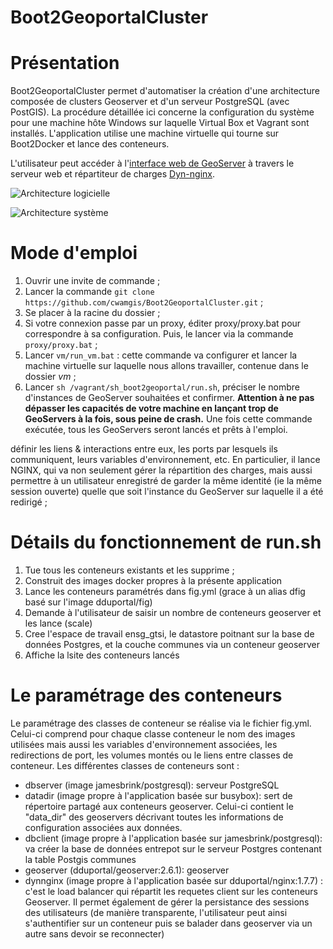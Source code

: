 Boot2GeoportalCluster
=====================

# Présentation

Boot2GeoportalCluster permet d'automatiser la création d'une architecture composée de clusters Geoserver et d'un serveur PostgreSQL (avec PostGIS).
La procédure détaillée ici concerne la configuration du système pour une machine hôte Windows sur laquelle Virtual Box et Vagrant sont installés.
L'application utilise une machine virtuelle qui tourne sur Boot2Docker et lance des conteneurs.

L'utilisateur peut accéder à l'[interface web de GeoServer](http://127.0.0.1:8080/geoserver) à travers le serveur web et répartiteur de charges [Dyn-nginx](https://registry.hub.docker.com/u/dduportal/dyn-nginx/).


![Architecture logicielle](https://github.com/cwamgis/Boot2GeoportalCluster/blob/master/images/architecture_logiciel.png)

![Architecture système](https://github.com/cwamgis/Boot2GeoportalCluster/blob/master/images/boot2dockercluster.jpg)

# Mode d'emploi

1. Ouvrir une invite de commande ;
2. Lancer la commande ```git clone https://github.com/cwamgis/Boot2GeoportalCluster.git``` ;
3. Se placer à la racine du dossier ;
4. Si votre connexion passe par un proxy, éditer proxy/proxy.bat pour correspondre à sa configuration. Puis, le lancer via la commande ```proxy/proxy.bat``` ;
5. Lancer ```vm/run_vm.bat``` : cette commande va configurer et lancer la machine virtuelle sur laquelle nous allons travailler, contenue dans le dossier *vm* ;
6. Lancer ```sh /vagrant/sh_boot2geoportal/run.sh```, préciser le nombre d'instances de GeoServer souhaitées et confirmer. **Attention à ne pas dépasser les capacités de votre machine en lançant trop de GeoServers à la fois, sous peine de crash.** Une fois cette commande exécutée, tous les GeoServers seront lancés et prêts à l'emploi.



définir les liens & interactions entre eux, les ports par lesquels ils communiquent, leurs variables d'environnement, etc. En particulier, il lance NGINX, qui va non seulement gérer la répartition des charges, mais aussi permettre à un utilisateur enregistré de garder la même identité (ie la même session ouverte) quelle que soit l'instance du GeoServer sur laquelle il a été redirigé ;

# Détails du fonctionnement de run.sh

1. Tue tous les conteneurs existants et les supprime ;
2. Construit des images docker propres à la présente application
3. Lance les conteneurs paramétrés dans fig.yml (grace à un alias dfig basé sur l'image dduportal/fig)
4. Demande à l'utilisateur de saisir un nombre de conteneurs geoserver et les lance (scale)
5. Cree l'espace de travail ensg_gtsi, le datastore poitnant sur la base de données Postgres, et la couche communes via un conteneur geoserver
5. Affiche la lsite des conteneurs lancés

# Le paramétrage des conteneurs

Le paramétrage des classes de conteneur se réalise via le fichier fig.yml.
Celui-ci comprend pour chaque classe conteneur le nom des images utilisées mais aussi les variables d'environnement associées, les redirections de port, les volumes montés ou le liens entre classes de conteneur.
Les différentes classes de conteneurs sont : 
  * dbserver (image jamesbrink/postgresql): serveur PostgreSQL
  * datadir (image propre à l'application basée sur busybox): sert de répertoire partagé aux conteneurs geoserver. Celui-ci contient le "data_dir" des geoservers décrivant toutes les informations de configuration associées aux données.
  * dbclient  (image propre à l'application basée sur jamesbrink/postgresql): va créer la base de données entrepot sur le serveur Postgres contenant la table Postgis communes
  * geoserver (dduportal/geoserver:2.6.1): geoserver
  * dynnginx (image propre à l'application basée sur dduportal/nginx:1.7.7) : c'est le load balancer qui répartit les requetes client sur les conteneurs Geoserver. Il permet également de gérer la persistance des sessions des utilisateurs (de manière transparente, l'utilisateur peut ainsi s'authentifier sur un conteneur puis se balader dans geoserver via un autre sans devoir se reconnecter)
